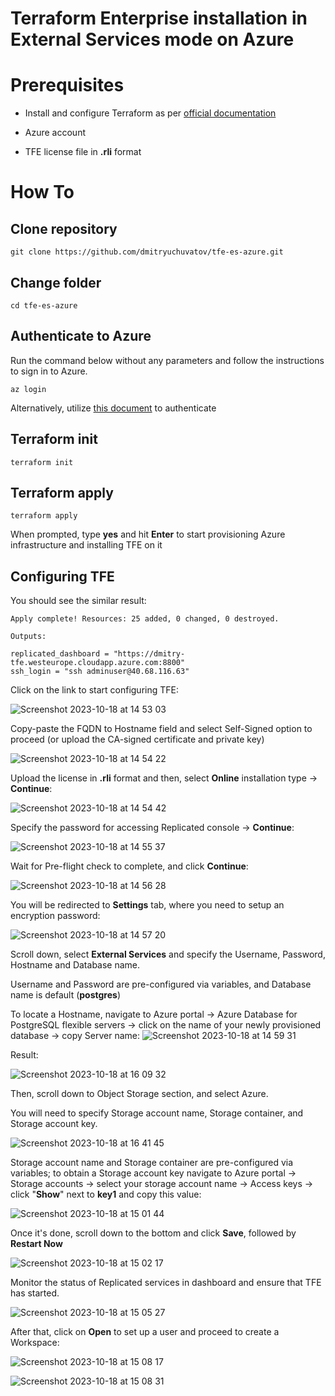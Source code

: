 # Terraform Enterprise installation in External Services mode on Azure

# Prerequisites
* Install and configure Terraform as per [official documentation](https://developer.hashicorp.com/terraform/tutorials/aws-get-started/install-cli)

* Azure account

* TFE license file in **.rli** format

# How To

## Clone repository

```
git clone https://github.com/dmitryuchuvatov/tfe-es-azure.git
```

## Change folder

```
cd tfe-es-azure
```

## Authenticate to Azure

Run the command below without any parameters and follow the instructions to sign in to Azure.

```
az login
```

Alternatively, utilize [this document](https://registry.terraform.io/providers/hashicorp/azuread/latest/docs/guides/azure_cli) to authenticate


## Terraform init

```
terraform init
```

## Terraform apply

```
terraform apply
```

When prompted, type **yes** and hit **Enter** to start provisioning Azure infrastructure and installing TFE on it


## Configuring TFE

You should see the similar result:

```
Apply complete! Resources: 25 added, 0 changed, 0 destroyed.

Outputs:

replicated_dashboard = "https://dmitry-tfe.westeurope.cloudapp.azure.com:8800"
ssh_login = "ssh adminuser@40.68.116.63"
```

Click on the link to start configuring TFE:

![Screenshot 2023-10-18 at 14 53 03](https://github.com/dmitryuchuvatov/tfe-es-azure/assets/119931089/0609acae-32f4-483c-88d5-6f09ef3c7e1b)

Copy-paste the FQDN to Hostname field and select Self-Signed option to proceed (or upload the CA-signed certificate and private key)

![Screenshot 2023-10-18 at 14 54 22](https://github.com/dmitryuchuvatov/tfe-es-azure/assets/119931089/460f718b-1340-4a4f-8982-8c2fef4ced77)

Upload the license in **.rli** format and then, select **Online** installation type -> **Continue**:

![Screenshot 2023-10-18 at 14 54 42](https://github.com/dmitryuchuvatov/tfe-es-azure/assets/119931089/a411b6bc-f0ca-4008-b96a-b136d47b542e)

Specify the password for accessing Replicated console -> **Continue**:

![Screenshot 2023-10-18 at 14 55 37](https://github.com/dmitryuchuvatov/tfe-es-azure/assets/119931089/b896197b-670e-437a-b1da-cfa8486646fc)

Wait for Pre-flight check to complete, and click **Continue**:

![Screenshot 2023-10-18 at 14 56 28](https://github.com/dmitryuchuvatov/tfe-es-azure/assets/119931089/52b7699b-b682-42af-be94-26bd531a6a46)

You will be redirected to **Settings** tab, where you need to setup an encryption password:

![Screenshot 2023-10-18 at 14 57 20](https://github.com/dmitryuchuvatov/tfe-es-azure/assets/119931089/b02f5c25-67b9-40fc-92ef-a4a704b0cf0a)

Scroll down, select **External Services** and specify the Username, Password, Hostname and Database name.

Username and Password are pre-configured via variables, and Database name is default (**postgres**)

To locate a Hostname, navigate to Azure portal -> Azure Database for PostgreSQL flexible servers -> click on the name of your newly provisioned database -> copy Server name:
![Screenshot 2023-10-18 at 14 59 31](https://github.com/dmitryuchuvatov/tfe-es-azure/assets/119931089/3c40e3d0-48ce-4827-8e41-bd97147ceded)

Result: 

![Screenshot 2023-10-18 at 16 09 32](https://github.com/dmitryuchuvatov/tfe-es-azure/assets/119931089/565c8ad4-a194-4d19-89d6-edb4a6c9dbe9)


Then, scroll down to Object Storage section, and select Azure.

You will need to specify Storage account name, Storage container, and Storage account key.

![Screenshot 2023-10-18 at 16 41 45](https://github.com/dmitryuchuvatov/tfe-es-azure/assets/119931089/296705b2-0cf2-4fbf-9143-1fed7439399b)

Storage account name and Storage container are pre-configured via variables; to obtain a Storage account key navigate to Azure portal -> Storage accounts -> select your storage account name -> Access keys -> click "**Show**" next to **key1** and copy this value:

![Screenshot 2023-10-18 at 15 01 44](https://github.com/dmitryuchuvatov/tfe-es-azure/assets/119931089/e96f438f-d48a-475b-821f-12e9b40b1fdd)

Once it's done, scroll down to the bottom and click **Save**, followed by **Restart Now**

![Screenshot 2023-10-18 at 15 02 17](https://github.com/dmitryuchuvatov/tfe-es-azure/assets/119931089/d439a53b-c2c4-4726-9da9-20f9c071eab3)

Monitor the status of Replicated services in dashboard and ensure that TFE has started.

![Screenshot 2023-10-18 at 15 05 27](https://github.com/dmitryuchuvatov/tfe-es-azure/assets/119931089/914a9033-641a-482c-9d60-f98581974bc0)

After that, click on **Open** to set up a user and proceed to create a Workspace:

![Screenshot 2023-10-18 at 15 08 17](https://github.com/dmitryuchuvatov/tfe-es-azure/assets/119931089/4a71f11b-589e-4854-a32d-641924336707)

![Screenshot 2023-10-18 at 15 08 31](https://github.com/dmitryuchuvatov/tfe-es-azure/assets/119931089/a86dea39-0215-474a-8f97-c8c79c6872f3)








